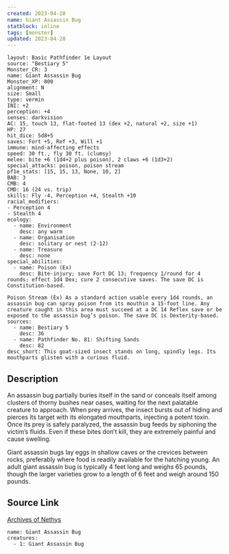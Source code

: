 ```yaml
---
created: 2023-04-28
name: Giant Assassin Bug
statblock: inline
tags: [monster]
updated: 2023-04-28
---
```

```statblock
layout: Basic Pathfinder 1e Layout
source: "Bestiary 5"
Monster_CR: 3
name: Giant Assassin Bug
Monster_XP: 800
alignment: N
size: Small
type: vermin
INI: +2
perception: +4
senses: darkvision
AC: 15, touch 13, flat-footed 13 (dex +2, natural +2, size +1)
HP: 27
hit_dice: 5d8+5
saves: Fort +5, Ref +3, Will +1
immune: mind-affecting effects
speed: 30 ft., fly 30 ft. (clumsy)
melee: bite +6 (1d4+2 plus poison), 2 claws +6 (1d3+2)
special_attacks: poison, poison stream
pf1e_stats: [15, 15, 13, None, 10, 2]
BAB: 3
CMB: 4
CMD: 16 (24 vs. trip)
skills: Fly -4, Perception +4, Stealth +10
racial_modifiers:
- Perception 4
- Stealth 4
ecology:
  - name: Environment
    desc: any warm
  - name: Organisation
    desc: solitary or nest (2-12)
  - name: Treasure
    desc: none
special_abilities:
  - name: Poison (Ex)
    desc: Bite-injury; save Fort DC 13; frequency 1/round for 4 rounds; effect 1d4 Dex; cure 2 consecutive saves. The save DC is Constitution-based.

Poison Stream (Ex) As a standard action usable every 1d4 rounds, an assassin bug can spray poison from its mouthin a 15-foot line. Any creature caught in this area must succeed at a DC 14 Reflex save or be exposed to the assassin bug’s poison. The save DC is Dexterity-based.
sources:
  - name: Bestiary 5
    desc: 36
  - name: Pathfinder No. 81: Shifting Sands
    desc: 82
desc_short: This goat-sized insect stands on long, spindly legs. Its mouthparts glisten with a curious fluid.
```
## Description
An assassin bug partially buries itself in the sand or conceals itself among clusters of thorny bushes near oases, waiting for the next palatable creature to approach. When prey arrives, the insect bursts out of hiding and pierces its target with its elongated mouthparts, injecting a potent toxin. Once its prey is safely paralyzed, the assassin bug feeds by siphoning the victim’s fluids. Even if these bites don’t kill, they are extremely painful and cause swelling.

Giant assassin bugs lay eggs in shallow caves or the crevices between rocks, preferably where food is readily available for the hatching young. An adult giant assassin bug is typically 4 feet long and weighs 65 pounds, though the larger varieties grow to a length of 6 feet and weigh around 150 pounds.
## Source Link
[Archives of Nethys](https://aonprd.com/MonsterDisplay.aspx?ItemName=Giant%20Assassin%20Bug)
```encounter-table
name: Giant Assassin Bug
creatures:
  - 1: Giant Assassin Bug
```
